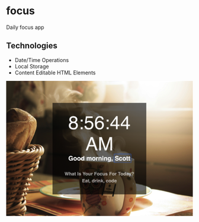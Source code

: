 # focus

Daily focus app

## Technologies

- Date/Time Operations
- Local Storage
- Content Editable HTML Elements

![Focus](./images/focus.png)
